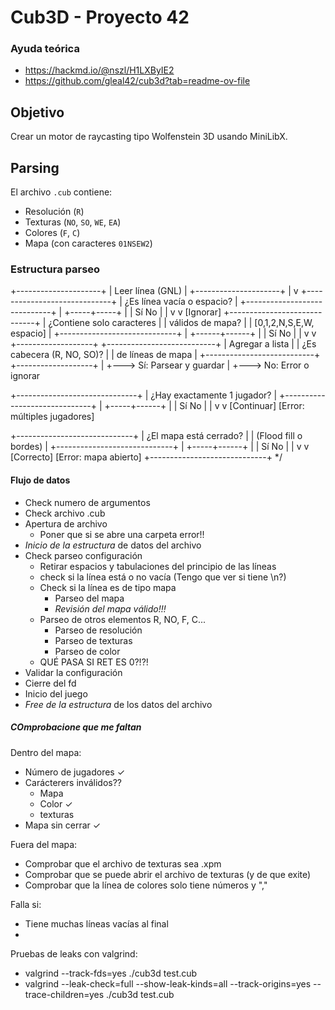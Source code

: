 # Cub3D - Proyecto 42

### Ayuda teórica
- https://hackmd.io/@nszl/H1LXByIE2
- https://github.com/gleal42/cub3d?tab=readme-ov-file

## Objetivo
Crear un motor de raycasting tipo Wolfenstein 3D usando MiniLibX.

## Parsing
El archivo `.cub` contiene:
- Resolución (`R`)
- Texturas (`NO`, `SO`, `WE`, `EA`)
- Colores (`F`, `C`)
- Mapa (con caracteres `01NSEW2`)

### Estructura parseo

+---------------------+
|   Leer línea (GNL)  |
+---------------------+
		  |
		  v
+-----------------------------+
| ¿Es línea vacía o espacio? |
+-----------------------------+
		  |
	+-----+-----+
	|           |
   Sí          No
	|           |
	v           v
[Ignorar]   +-----------------------------+
			| ¿Contiene solo caracteres   |
			| válidos de mapa?           |
			| [0,1,2,N,S,E,W, espacio]    |
			+-----------------------------+
						|
				 +------+------+
				 |             |
				Sí            No
				 |             |
				 v             v
	  +-------------------+  +---------------------------+
	  | Agregar a lista   |  | ¿Es cabecera (R, NO, SO)? |
	  | de líneas de mapa |  +---------------------------+
	  +-------------------+             |
									   +---> Sí: Parsear y guardar
									   |
									   +---> No: Error o ignorar


+------------------------------+
|  ¿Hay exactamente 1 jugador? |
+------------------------------+
		   |
	 +-----+------+
	 |            |
	Sí           No
	 |            |
	 v            v
[Continuar]   [Error: múltiples jugadores]

+-----------------------------+
| ¿El mapa está cerrado?     |
| (Flood fill o bordes)      |
+-----------------------------+
		   |
	 +-----+------+
	 |            |
	Sí           No
	 |            |
	 v            v
[Correcto]    [Error: mapa abierto]
+-----------------------------+ */

#### Flujo de datos

- Check numero de argumentos
- Check archivo .cub
- Apertura de archivo
    - Poner que si se abre una carpeta error!!
- *Inicio de la estructura* de datos del archivo
- Check parseo configuración
    - Retirar espacios y tabulaciones del principio de las líneas
    - check si la línea está o no vacía (Tengo que ver si tiene \n?)
    - Check si la línea es de tipo mapa
        - Parseo del mapa
        - *Revisión del mapa válido!!!*
    - Parseo de otros elementos R, NO, F, C...
        - Parseo de resolución
        - Parseo de texturas
        - Parseo de color
    - QUÉ PASA SI RET ES 0?!?!
- Validar la configuración
- Cierre del fd
- Inicio del juego
- *Free de la estructura* de los datos del archivo


##### COmprobacione que me faltan
Dentro del mapa:
 - Número de jugadores ✓
 - Carácterers inválidos??
    - Mapa
    - Color ✓
    - texturas
 - Mapa sin cerrar ✓

 Fuera del mapa:
 - Comprobar que el archivo de texturas sea .xpm
 - Comprobar que se puede abrir el archivo de texturas (y de que exite)
 - Comprobar que la línea de colores solo tiene números y ","



 Falla si:
 - Tiene muchas líneas vacías al final
 - 



 Pruebas de leaks con valgrind:
 - valgrind --track-fds=yes ./cub3d test.cub 
 - valgrind --leak-check=full --show-leak-kinds=all --track-origins=yes --trace-children=yes ./cub3d test.cub